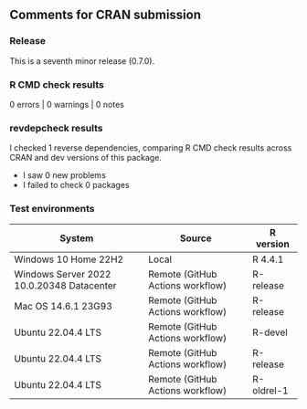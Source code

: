 ## Comments for CRAN submission

### Release

This is a seventh minor release (0.7.0).

### R CMD check results

0 errors \| 0 warnings \| 0 notes

### revdepcheck results

I checked 1 reverse dependencies, comparing R CMD check results across CRAN and dev versions of this package.

-   I saw 0 new problems
-   I failed to check 0 packages

### Test environments

| System                                    | Source                           | R version  |
|-------------------------------------------|----------------------------------|------------|
| Windows 10 Home 22H2                      | Local                            | R 4.4.1    |
| Windows Server 2022 10.0.20348 Datacenter | Remote (GitHub Actions workflow) | R-release  |
| Mac OS 14.6.1 23G93                       | Remote (GitHub Actions workflow) | R-release  |
| Ubuntu 22.04.4 LTS                        | Remote (GitHub Actions workflow) | R-devel    |
| Ubuntu 22.04.4 LTS                        | Remote (GitHub Actions workflow) | R-release  |
| Ubuntu 22.04.4 LTS                        | Remote (GitHub Actions workflow) | R-oldrel-1 |
